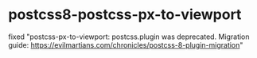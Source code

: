 # postcss8-postcss-px-to-viewport
fixed "postcss-px-to-viewport: postcss.plugin was deprecated. Migration guide: https://evilmartians.com/chronicles/postcss-8-plugin-migration"
